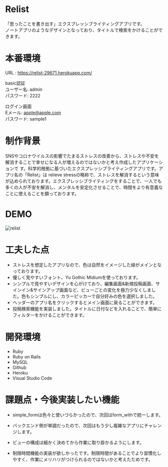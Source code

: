 # Relist
「思ったことを書き出す」エクスプレッシブライティングアプリです。
<br>
ノートアプリのようなデザインとなっており、タイトルで検索をかけることができます。
 
# 本番環境
URL : https://relist-29671.herokuapp.com/

basic認証
<br>
ユーザー名: admin
<br>
パスワード: 2222
<br>

ログイン画面
<br>
Eメール: apple@apple.com
<br>
パスワード: sample1
<br>

 
# 制作背景
SNSやコロナウイルスの影響でたまるストレスの改善から、ストレスや不安を解消することで幸せになる人が増えるのではないかと考え作成したアプリケーションで  す。科学的根拠に基づいたエクスプレッシブライティングアプリです。アプリ名の「Relist」は relieve stressの略称で、ストレスを解消するという意味が込められております。エクスプレッシブライティングをすることで、一人でも多くの人が不安を解消し、メンタルを安定化させることで、時間をより有意義なことに使えることを願っております。
 
# DEMO
 
![relist](https://user-images.githubusercontent.com/69156263/96396415-254d7580-1202-11eb-9f47-1b2a3485e101.gif)
 
# 工夫した点
* ストレスを想定したアプリなので、色は自然をイメージした緑がメインとなっております。
* 優しく見やすいフォント、Yu Gothic Midiumを使っております。
* シンプルで見やすいデザインを心がけており、編集画面&新規投稿画面、サインイン&サインアップ画面など、ビューごとの変化を極力少なくしました。色もシンプルにし、カラーピッカーで自分好みの色を選択しました。
* ヘッダーのアプリ名をクリックするとメイン画面に戻ることができます。
* 投稿検索機能を実装しました。タイトルに日付などを入れることで、簡単にフィルターをかけることができます。

# 開発環境
* Ruby
* Ruby on Rails
* MySQL
* Github
* Heroku
* Visual Studio Code
 
# 課題点・今後実装したい機能
* simple_formは色々と使いづらかったので、次回はform_withで統一します。
* バックエンド側が単調だったので、次回はもう少し複雑なアプリにチャレンジします。
* ビューの構成は細かく決めてから作業に取り掛かるようにします。

* 制限時間機能の実装が欲しかったです。制限時間があることでより習慣化しやすく、作業にメリハリがつけられるのではないかと考えたためです。
